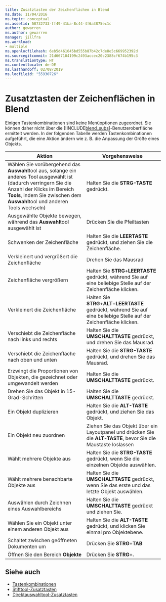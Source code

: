 ```yaml
---
title: Zusatztasten der Zeichenflächen in Blend
ms.date: 11/04/2016
ms.topic: conceptual
ms.assetid: 50732733-ff49-41ba-8c44-4f6a3875ec1c
author: gewarren
ms.author: gewarren
manager: jillfra
ms.workload:
- multiple
ms.openlocfilehash: 6eb5d461045bd555b87b42c7de8e5c669952392d
ms.sourcegitcommit: 21d667104199c2493accec20c2388cf674b195c3
ms.translationtype: HT
ms.contentlocale: de-DE
ms.lasthandoff: 02/08/2019
ms.locfileid: "55930726"
---
```

# <a name="artboard-modifier-keys-in-blend"></a>Zusatztasten der Zeichenflächen in Blend
Einigen Tastenkombinationen sind keine Menüoptionen zugeordnet. Sie können daher nicht über die [!INCLUDE[blend_subs](../debugger/includes/blend_subs_md.md)]-Benutzeroberfläche ermittelt werden. In der folgenden Tabelle werden Tastenkombinationen aufgeführt, die eine Aktion ändern wie z. B. die Anpassung der Größe eines Objekts.

|Aktion|Vorgehensweise|
| - |-------------|
|Wählen Sie vorübergehend das **Auswahl**tool aus, solange ein anderes Tool ausgewählt ist (dadurch verringern Sie die Anzahl der Klicks im Bereich **Tools**, indem Sie zwischen dem **Auswahl**tool und anderen Tools wechseln)|Halten Sie die **STRG-TASTE** gedrückt.|
|Ausgewählte Objekte bewegen, während das **Auswahl**tool ausgewählt ist|Drücken Sie die Pfeiltasten|
|Schwenken der Zeichenfläche|Halten Sie die **LEERTASTE** gedrückt, und ziehen Sie die Zeichenfläche.|
|Verkleinert und vergrößert die Zeichenfläche|Drehen Sie das Mausrad|
|Zeichenfläche vergrößern|Halten Sie **STRG**+**LEERTASTE** gedrückt, während Sie auf eine beliebige Stelle auf der Zeichenfläche klicken.|
|Verkleinert die Zeichenfläche|Halten Sie **STRG**+**ALT**+**LEERTASTE** gedrückt, während Sie auf eine beliebige Stelle auf der Zeichenfläche klicken.|
|Verschiebt die Zeichenfläche nach links und rechts|Halten Sie die **UMSCHALTTASTE** gedrückt, und drehen Sie das Mausrad.|
|Verschiebt die Zeichenfläche nach oben und unten|Halten Sie die **STRG-TASTE** gedrückt, und drehen Sie das Mausrad.|
|Erzwingt die Proportionen von Objekten, die gezeichnet oder umgewandelt werden|Halten Sie die **UMSCHALTTASTE** gedrückt.|
|Drehen Sie das Objekt in 15-Grad-Schritten|Halten Sie die **UMSCHALTTASTE** gedrückt.|
|Ein Objekt duplizieren|Halten Sie die **ALT-TASTE** gedrückt, und ziehen Sie das Objekt.|
|Ein Objekt neu zuordnen|Ziehen Sie das Objekt über ein Layoutpanel und drücken Sie die **ALT-TASTE**, bevor Sie die Maustaste loslassen|
|Wählt mehrere Objekte aus|Halten Sie die **STRG-TASTE** gedrückt, wenn Sie die einzelnen Objekte auswählen.|
|Wählt mehrere benachbarte Objekte aus|Halten Sie die **UMSCHALTTASTE** gedrückt, wenn Sie das erste und das letzte Objekt auswählen.|
|Auswählen durch Zeichnen eines Auswahlbereichs|Halten Sie die **UMSCHALTTASTE** gedrückt und ziehen Sie.|
|Wählen Sie ein Objekt unter einem anderen Objekt aus|Halten Sie die **ALT-TASTE** gedrückt, und klicken Sie einmal pro Objektebene.|
|Schaltet zwischen geöffneten Dokumenten um|Drücken Sie **STRG**+**TAB**|
|Öffnen Sie den Bereich **Objekte**|Drücken Sie **STRG**+**.**|

## <a name="see-also"></a>Siehe auch

- [Tastenkombinationen](../designers/keyboard-shortcuts-in-blend.md)
- [Stifttool-Zusatztasten](../designers/pen-tool-modifier-keys-in-blend.md)
- [Direktauswahltool-Zusatztasten](../designers/direct-selection-tool-modifier-keys-in-blend.md)